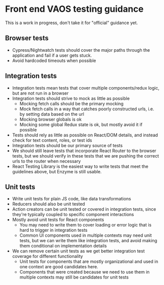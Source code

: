 # Front end VAOS testing guidance

This is a work in progress, don't take it for "official" guidance yet.

## Browser tests

- Cypress/Nightwatch tests should cover the major paths through the application and fail if a user gets stuck.
- Avoid hardcoded timeouts when possible

## Integration tests
- Integration tests mean tests that cover multiple components/redux logic, but are not run in a browser
- Integration tests should strive to mock as little as possible
   - Mocking fetch calls should be the primary mocking
   - Mock fetch calls in a way that catches poorly constructed urls, i.e. by setting data based on the url
   - Mocking browser globals is ok
   - Mocking some global Redux state is ok, but mostly avoid it if possible
- Tests should rely as little as possible on React/DOM details, and instead check for text content, roles, or test ids
- Integration tests should be our primary source of tests
- We should still leave tests that incorporate React Router to the browser tests, but we should verify in these tests that we are pushing the correct urls to the router when necessary
- React Testing Library is the easiest way to write tests that meet the guidelines above, but Enzyme is still usable.

## Unit tests
- Write unit tests for plain JS code, like data transformations
- Reducers should also be unit tested
- Action creators can be unit tested or covered in integration tests, since they're typically coupled to specific component interactions
- Mostly avoid unit tests for React components
   - You may need to write them to cover loading or error logic that is hard to trigger in integration tests
   - Common UI components used in multiple contexts may need unit tests, but we can write them like integration tests, and avoid making them conditional on implementation details
- We can remove certain unit tests as we get better integration test coverage for different functionality
   - Unit tests for components that are mostly organizational and used in one context are good candidates here. 
   - Components that were created because we need to use them in multiple contexts may still be candidates for unit tests
